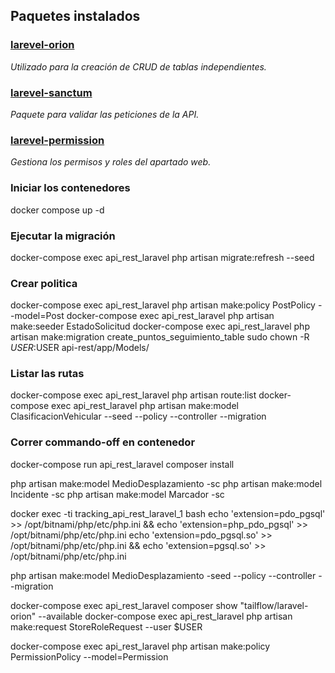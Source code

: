 ## Paquetes instalados
### [larevel-orion](https://tailflow.github.io/laravel-orion-docs/)
_Utilizado para la creación de CRUD de tablas independientes._

### [larevel-sanctum](https://laravel.com/docs/9.x/sanctum)
_Paquete para validar las peticiones de la API._  
### [larevel-permission](https://spatie.be/docs/laravel-permission/v5/introduction)
_Gestiona los permisos y roles del apartado web._

### Iniciar los contenedores
docker compose up -d

### Ejecutar la migración
docker-compose exec api_rest_laravel php artisan migrate:refresh --seed

### Crear politica
docker-compose exec api_rest_laravel php artisan make:policy PostPolicy --model=Post
docker-compose exec api_rest_laravel php artisan make:seeder EstadoSolicitud
docker-compose exec api_rest_laravel php artisan make:migration create_puntos_seguimiento_table
sudo chown -R $USER:$USER api-rest/app/Models/

### Listar las rutas
docker-compose exec api_rest_laravel php artisan route:list
docker-compose exec api_rest_laravel php artisan make:model ClasificacionVehicular --seed --policy --controller --migration

### Correr commando-off en contenedor
docker-compose run api_rest_laravel composer install

php artisan make:model MedioDesplazamiento -sc
php artisan make:model Incidente -sc
php artisan make:model Marcador -sc

docker exec -ti tracking_api_rest_laravel_1 bash 
echo 'extension=pdo_pgsql' >> /opt/bitnami/php/etc/php.ini && echo 'extension=php_pdo_pgsql' >> /opt/bitnami/php/etc/php.ini
echo 'extension=pdo_pgsql.so' >> /opt/bitnami/php/etc/php.ini && echo 'extension=pgsql.so' >> /opt/bitnami/php/etc/php.ini

php artisan make:model MedioDesplazamiento -seed --policy --controller --migration

docker-compose exec api_rest_laravel composer show "tailflow/laravel-orion" --available
docker-compose exec api_rest_laravel php artisan make:request StoreRoleRequest --user $USER

docker-compose exec api_rest_laravel php artisan make:policy PermissionPolicy --model=Permission